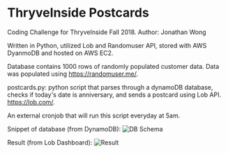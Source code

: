 # ThryveInside Postcards
Coding Challenge for ThryveInside Fall 2018.
Author: Jonathan Wong

Written in Python, utilized Lob and Randomuser API, stored with AWS DyanmoDB and hosted on AWS EC2.

Database contains 1000 rows of randomly populated customer data. Data was populated using https://randomuser.me/.

postcards.py: python script that parses through a dynamoDB database,
checks if today's date is anniversary, and sends a postcard using Lob API. https://lob.com/.

An external cronjob that will run this script everyday at 5am.

Snippet of database (from DynamoDB):
![DB Schema](https://i.imgur.com/fH0pkWV.png)

Result (from Lob Dashboard):
![Result](https://i.imgur.com/O3ZdR0u.png)
